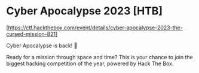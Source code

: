 # Cyber Apocalypse 2023 [HTB]
[https://ctf.hackthebox.com/event/details/cyber-apocalypse-2023-the-cursed-mission-821]

Cyber Apocalypse is back! 🚀

Ready for a mission through space and time? 
This is your chance to join the biggest hacking 
competition of the year, powered by Hack The Box.

